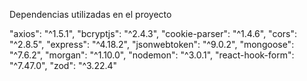 Dependencias  utilizadas en el proyecto

"axios": "^1.5.1",
"bcryptjs": "^2.4.3",
"cookie-parser": "^1.4.6",
"cors": "^2.8.5",
"express": "^4.18.2",
"jsonwebtoken": "^9.0.2",
"mongoose": "^7.6.2",
"morgan": "^1.10.0",
"nodemon": "^3.0.1",
"react-hook-form": "^7.47.0",
"zod": "^3.22.4"
